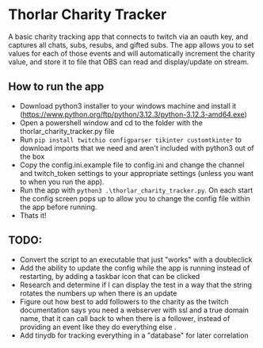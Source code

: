 # Thorlar Charity Tracker

A basic charity tracking app that connects to twitch via an oauth key, and captures all chats, subs, resubs, and gifted subs. The app allows you to set values for each of those events and will automatically increment the charity value, and store it to file that OBS can read and display/update on stream.

## How to run the app
- Download python3 installer to your windows machine and install it (https://www.python.org/ftp/python/3.12.3/python-3.12.3-amd64.exe)
- Open a powershell window and cd to the folder with the thorlar_charity_tracker.py file
- Run ```pip install twitchio configparser tikinter customtkinter``` to download imports that we need and aren't included with python3 out of the box
- Copy the config.ini.example file to config.ini and change the channel and twitch_token settings to your appropriate settings (unless you want to when you run the app).
- Run the app with ```python3 .\thorlar_charity_tracker.py```. On each start the config screen pops up to allow you to change the config file within the app before running.
- Thats it!

## TODO:
- Convert the script to an executable that just "works" with a doubleclick
- Add the ability to update the config while the app is running instead of restarting, by adding a taskbar icon that can be clicked
- Research and determine if I can display the test in a way that the string rotates the numbers up when there is an update
- Figure out how best to add followers to the charity as the twitch documentation says you need a webserver with ssl and a true domain name, that it can call back to when there is a follower, instead of providing an event like they do everything else <sadface>.
- Add tinydb for tracking everything in a "database" for later correlation